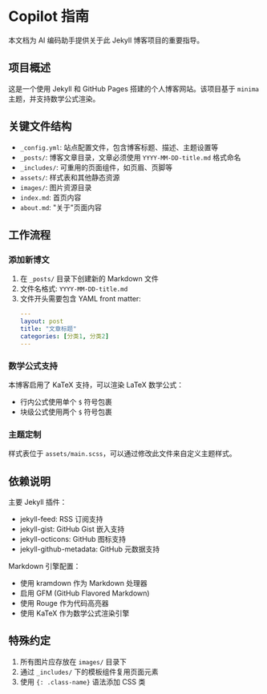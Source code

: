 # Copilot 指南

本文档为 AI 编码助手提供关于此 Jekyll 博客项目的重要指导。

## 项目概述

这是一个使用 Jekyll 和 GitHub Pages 搭建的个人博客网站。该项目基于 `minima` 主题，并支持数学公式渲染。

## 关键文件结构

- `_config.yml`: 站点配置文件，包含博客标题、描述、主题设置等
- `_posts/`: 博客文章目录，文章必须使用 `YYYY-MM-DD-title.md` 格式命名
- `_includes/`: 可重用的页面组件，如页眉、页脚等
- `assets/`: 样式表和其他静态资源
- `images/`: 图片资源目录
- `index.md`: 首页内容
- `about.md`: "关于"页面内容

## 工作流程

### 添加新博文

1. 在 `_posts/` 目录下创建新的 Markdown 文件
2. 文件名格式: `YYYY-MM-DD-title.md`
3. 文件开头需要包含 YAML front matter:
   ```yaml
   ---
   layout: post
   title: "文章标题"
   categories: [分类1, 分类2]
   ---
   ```

### 数学公式支持

本博客启用了 KaTeX 支持，可以渲染 LaTeX 数学公式：
- 行内公式使用单个 `$` 符号包裹
- 块级公式使用两个 `$` 符号包裹

### 主题定制

样式表位于 `assets/main.scss`，可以通过修改此文件来自定义主题样式。

## 依赖说明

主要 Jekyll 插件：
- jekyll-feed: RSS 订阅支持
- jekyll-gist: GitHub Gist 嵌入支持
- jekyll-octicons: GitHub 图标支持
- jekyll-github-metadata: GitHub 元数据支持

Markdown 引擎配置：
- 使用 kramdown 作为 Markdown 处理器
- 启用 GFM (GitHub Flavored Markdown)
- 使用 Rouge 作为代码高亮器
- 使用 KaTeX 作为数学公式渲染引擎

## 特殊约定

1. 所有图片应存放在 `images/` 目录下
2. 通过 `_includes/` 下的模板组件复用页面元素
3. 使用 `{: .class-name}` 语法添加 CSS 类